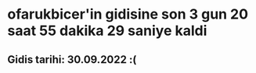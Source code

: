 # ofarukbicer'in gidisine son 3 gun 20 saat 55 dakika 29 saniye kaldi

## Gidis tarihi: 30.09.2022 :(